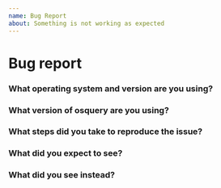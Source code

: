 ```yaml
---
name: Bug Report
about: Something is not working as expected
---
```


<!-- Thank you for contributing to osquery! -->

# Bug report

<!--
Please follow this template.
Before submitting an issue search for duplicates.
-->

### What operating system and version are you using?

<!--
You can run the command bellow. Paste result within a code block.

osqueryi --line "SELECT version, build, platform FROM os_version;"
-->

### What version of osquery are you using?

<!--
You can run the line bellow. Paste the result within a code block.

osqueryi --line "SELECT version from osquery_info;"
-->

### What steps did you take to reproduce the issue?

### What did you expect to see?

### What did you see instead?

